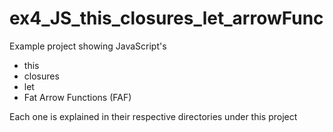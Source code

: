 # ex4_JS_this_closures_let_arrowFunc
Example project showing JavaScript's
+ this
+ closures
+ let
+ Fat Arrow Functions (FAF)

Each one is explained in their respective directories under this project